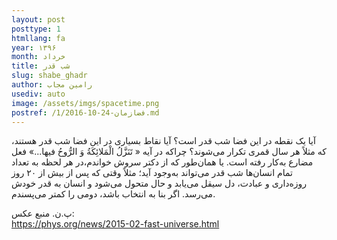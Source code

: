 ```yaml
---
layout: post
posttype: 1
htmllang: fa
year: ۱۳۹۶
month: خرداد
title: شب قدر
slug: shabe_ghadr
author: رامین مجاب
usediv: auto
image: /assets/imgs/spacetime.png
postref: /1/2016-10-24-فضازمان.md
---
```


آیا یک نقطه در این فضا شب قدر است؟
آیا نقاط بسیاری در این فضا شب قدر هستند، که مثلاً هر سال قمری تکرار می‌شوند؟ چراکه در آیه « تَنَزَّلُ الْمَلائِکَةُ وَ الرُّوحُ فیها...» فعل مضارع به‌کار رفته ‌است.
یا همان‌طور که از دکتر سروش خواندم،در هر لحظه به تعداد تمام انسان‌ها شب قدر می‌تواند به‌وجود آید؛ مثلاً وقتی که پس از بیش از ۲۰ روز روزه‌داری و عبادت، دل سیقل می‌یابد و حال متحول می‌شود و انسان به قدر خودش می‌رسد.
اگر بنا به انتخاب باشد، دومی را کمتر می‌پسندم.
		
پ.ن. منبع عکس:	
https://phys.org/news/2015-02-fast-universe.html
